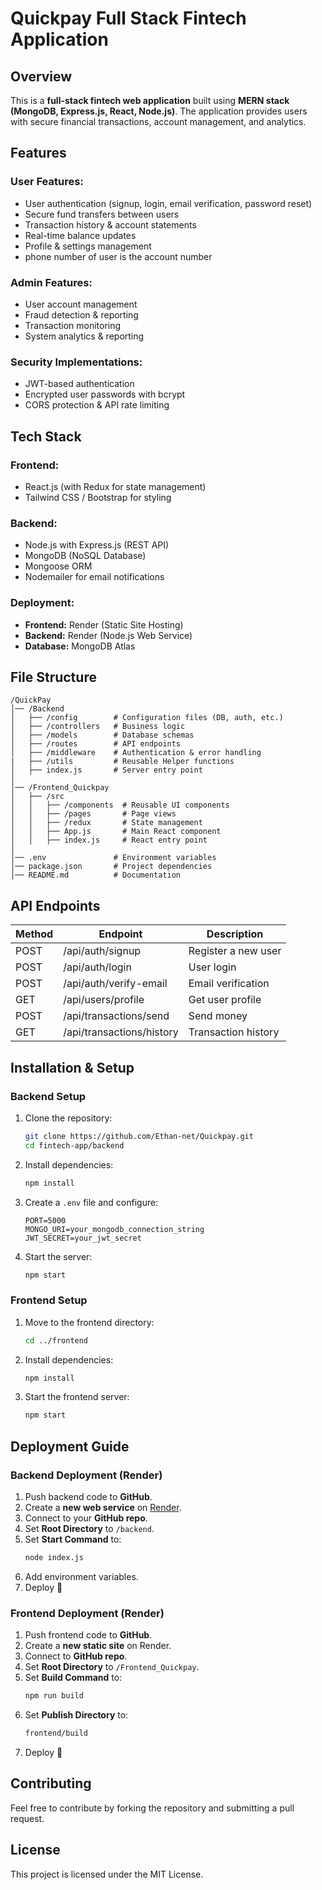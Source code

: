 # Quickpay Full Stack Fintech Application

## Overview

This is a **full-stack fintech web application** built using **MERN stack (MongoDB, Express.js, React, Node.js)**. The application provides users with secure financial transactions, account management, and analytics.

## Features

### **User Features:**

- User authentication (signup, login, email verification, password reset)
- Secure fund transfers between users
- Transaction history & account statements
- Real-time balance updates
- Profile & settings management
- phone number of user is the account number

### **Admin Features:**

- User account management
- Fraud detection & reporting
- Transaction monitoring
- System analytics & reporting

### **Security Implementations:**

- JWT-based authentication
- Encrypted user passwords with bcrypt
- CORS protection & API rate limiting

## Tech Stack

### **Frontend:**

- React.js (with Redux for state management)
- Tailwind CSS / Bootstrap for styling

### **Backend:**

- Node.js with Express.js (REST API)
- MongoDB (NoSQL Database)
- Mongoose ORM
- Nodemailer for email notifications

### **Deployment:**

- **Frontend:** Render (Static Site Hosting)
- **Backend:** Render (Node.js Web Service)
- **Database:** MongoDB Atlas

## File Structure

```
/QuickPay
│── /Backend
│   ├── /config        # Configuration files (DB, auth, etc.)
│   ├── /controllers   # Business logic
│   ├── /models        # Database schemas
│   ├── /routes        # API endpoints
│   ├── /middleware    # Authentication & error handling
|   ├── /utils         # Reusable Helper functions
│   ├── index.js       # Server entry point
│
│── /Frontend_Quickpay
│   ├── /src
│   │   ├── /components  # Reusable UI components
│   │   ├── /pages       # Page views
│   │   ├── /redux       # State management
│   │   ├── App.js       # Main React component
│   │   ├── index.js     # React entry point
│
│── .env               # Environment variables
│── package.json       # Project dependencies
│── README.md          # Documentation
```

## API Endpoints

| Method | Endpoint                  | Description         |
| ------ | ------------------------- | ------------------- |
| POST   | /api/auth/signup          | Register a new user |
| POST   | /api/auth/login           | User login          |
| POST   | /api/auth/verify-email    | Email verification  |
| GET    | /api/users/profile        | Get user profile    |
| POST   | /api/transactions/send    | Send money          |
| GET    | /api/transactions/history | Transaction history |

## Installation & Setup

### **Backend Setup**

1. Clone the repository:
   ```sh
   git clone https://github.com/Ethan-net/Quickpay.git
   cd fintech-app/backend
   ```
2. Install dependencies:
   ```sh
   npm install
   ```
3. Create a `.env` file and configure:
   ```env
   PORT=5000
   MONGO_URI=your_mongodb_connection_string
   JWT_SECRET=your_jwt_secret
   ```
4. Start the server:
   ```sh
   npm start
   ```

### **Frontend Setup**

1. Move to the frontend directory:
   ```sh
   cd ../frontend
   ```
2. Install dependencies:
   ```sh
   npm install
   ```
3. Start the frontend server:
   ```sh
   npm start
   ```

## Deployment Guide

### **Backend Deployment (Render)**

1. Push backend code to **GitHub**.
2. Create a **new web service** on [Render](https://render.com/).
3. Connect to your **GitHub repo**.
4. Set **Root Directory** to `/backend`.
5. Set **Start Command** to:
   ```sh
   node index.js
   ```
6. Add environment variables.
7. Deploy 🚀

### **Frontend Deployment (Render)**

1. Push frontend code to **GitHub**.
2. Create a **new static site** on Render.
3. Connect to **GitHub repo**.
4. Set **Root Directory** to `/Frontend_Quickpay`.
5. Set **Build Command** to:
   ```sh
   npm run build
   ```
6. Set **Publish Directory** to:
   ```sh
   frontend/build
   ```
7. Deploy 🚀

## Contributing

Feel free to contribute by forking the repository and submitting a pull request.

## License

This project is licensed under the MIT License.
